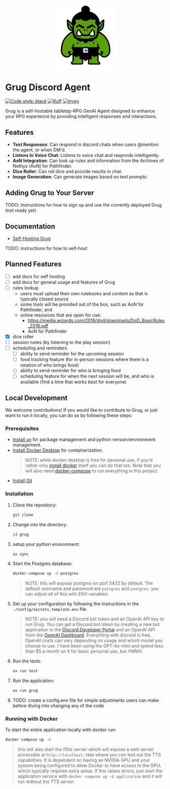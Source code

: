 <p align="center">
  <a href="./"><img src="./docs/assets/grug.png" alt="Grug" width="200"></a>
</p>

# Grug Discord Agent

[![Code style: black](https://img.shields.io/badge/code%20style-black-000000.svg)](https://github.com/psf/black)
[![Ruff](https://img.shields.io/endpoint?url=https://raw.githubusercontent.com/astral-sh/ruff/main/assets/badge/v2.json)](https://github.com/astral-sh/ruff)
[![mypy](https://img.shields.io/badge/mypy-checked-blue)](https://github.com/python/mypy)

Grug is a self-hostable tabletop-RPG GenAI Agent designed to enhance your RPG experience by providing intelligent
responses and interactions.

## Features

- **Text Responses**: Can respond in discord chats when users @mention the agent, or when DM'd.
- **Listens In Voice Chat**: Listens to voice chat and responds intelligently.
- **AoN Integration**: Can look up rules and information from the Archives of Nethys (AoN) for Pathfinder.
- **Dice Roller**: Can roll dice and provide results in chat.
- **Image Generation**: Can generate images based on text prompts.

## Adding Grug to Your Server

TODO: instructions for how to sign up and use the currently deployed Grug (not ready yet)

## Documentation

- [Self-Hosting Grug](docs/self_hosting.md)

TODO: instructions for how to self-host

## Planned Features

- [ ] add docs for self hosting
- [ ] add docs for general usage and features of Grug
- [ ] rules lookup
    - users must upload their own rulebooks and content as that is typically closed source
    - some tools will be provided out of the box, such as AoN for Pathfinder, and
    - online resources that are open for use:
        - https://media.wizards.com/2018/dnd/downloads/DnD_BasicRules_2018.pdf
        - AoN for Pathfinder
- [x] dice roller
- [ ] session notes (by listening to the play session)
- [ ] scheduling and reminders
    - [ ] ability to send reminder for the upcoming session
    - [ ] food tracking feature (for in-person sessions where there is a rotation of who brings food)
    - [ ] ability to send reminder for who is bringing food
    - [ ] scheduling feature for when the next session will be, and who is available (find a time that works best for
      everyone)

## Local Development

We welcome contributions! If you would like to contribute to Grug, or just want to run it locally, you can do so by
following these steps:

### Prerequisites

- [Install uv](https://docs.astral.sh/uv/getting-started/installation/#installing-uv) for package management and python
  version/environment management.
- [Install Docker Desktop](https://www.docker.com/products/docker-desktop/) for containerization.
  > NOTE: while docker desktop is free for personal use, if you'd rather only
  > [install docker](https://docs.docker.com/get-started/get-docker/) itself you can do that too. Note that you will
  > also need [docker-compose](https://docs.docker.com/compose/install/) to run everything in this project.
- [Install Git](https://git-scm.com/)

### Installation

1. Clone the repository:
   ```bash
   git clone
   ```
2. Change into the directory:
   ```bash
   cd grug
   ```
3. setup your python environment:
   ```bash
   uv sync
   ```
4. Start the Postgres database:
   ```bash
   docker-compose up -d postgres
   ```
   > NOTE: this will expose postgres on port 5432 by default.  The default username and password are `postgres` and
   > `postgres`.  you can adjust all of this with ENV variables.

5. Set up your configuration by following the instructions in the `./config/secrets.template.env` file.
   > NOTE: you will need a Discord bot token and an OpenAI API key to run Grug. You can get a Discord bot token by
   > creating a new bot application in the [Discord Developer Portal](https://discord.com/developers/applications)
   > and an OpenAI API from the [OpenAI Dashboard](https://platform.openai.com/api-keys).  Everything with discord is
   > free, OpenAI costs can vary depending on usage and which model you choose to use.  I have been using the
   > GPT-4o-mini and spend less than $5 a month on it for basic personal use, but YMMV.

6. Run the tests:
   ```bash
   uv run test
   ```
7. Run the application:
   ```bash
   uv run grug
   ```
8. TODO: create a config.env file for simple adjustments users can make before diving into changing any of the code

### Running with Docker
To start the entire application locally with docker run:

```bash
docker compose up -d
```

> this will also start the f5tts server which will expose a web server accessible at `http://localhost:7860` where you
> can test out the TTS capabilities.  It is dependent on having an NVIDIA GPU and your system being configured to
> allow Docker to have access to the GPU, which typically requires extra setup.  If this raises errors, just start the
> application service with `docker compose up -d application` and it will run without the TTS server.
